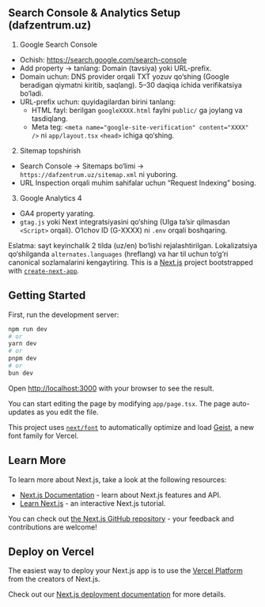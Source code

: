 ## Search Console & Analytics Setup (dafzentrum.uz)

1. Google Search Console

- Ochish: https://search.google.com/search-console
- Add property → tanlang: Domain (tavsiya) yoki URL-prefix.
- Domain uchun: DNS provider orqali TXT yozuv qo‘shing (Google beradigan qiymatni kiritib, saqlang). 5–30 daqiqa ichida verifikatsiya bo‘ladi.
- URL-prefix uchun: quyidagilardan birini tanlang:
  - HTML fayl: berilgan `googleXXXX.html` faylni `public/` ga joylang va tasdiqlang.
  - Meta teg: `<meta name="google-site-verification" content="XXXX" />` ni `app/layout.tsx` `<head>` ichiga qo‘shing.

2. Sitemap topshirish

- Search Console → Sitemaps bo‘limi → `https://dafzentrum.uz/sitemap.xml` ni yuboring.
- URL Inspection orqali muhim sahifalar uchun “Request Indexing” bosing.

3. Google Analytics 4

- GA4 property yarating.
- `gtag.js` yoki Next integratsiyasini qo‘shing (UIga ta’sir qilmasdan `<Script>` orqali). O‘lchov ID (G-XXXX) ni `.env` orqali boshqaring.

Eslatma: sayt keyinchalik 2 tilda (uz/en) bo‘lishi rejalashtirilgan. Lokalizatsiya qo‘shilganda `alternates.languages` (hreflang) va har til uchun to‘g‘ri canonical sozlamalarini kengaytiring.
This is a [Next.js](https://nextjs.org) project bootstrapped with [`create-next-app`](https://nextjs.org/docs/app/api-reference/cli/create-next-app).

## Getting Started

First, run the development server:

```bash
npm run dev
# or
yarn dev
# or
pnpm dev
# or
bun dev
```

Open [http://localhost:3000](http://localhost:3000) with your browser to see the result.

You can start editing the page by modifying `app/page.tsx`. The page auto-updates as you edit the file.

This project uses [`next/font`](https://nextjs.org/docs/app/building-your-application/optimizing/fonts) to automatically optimize and load [Geist](https://vercel.com/font), a new font family for Vercel.

## Learn More

To learn more about Next.js, take a look at the following resources:

- [Next.js Documentation](https://nextjs.org/docs) - learn about Next.js features and API.
- [Learn Next.js](https://nextjs.org/learn) - an interactive Next.js tutorial.

You can check out [the Next.js GitHub repository](https://github.com/vercel/next.js) - your feedback and contributions are welcome!

## Deploy on Vercel

The easiest way to deploy your Next.js app is to use the [Vercel Platform](https://vercel.com/new?utm_medium=default-template&filter=next.js&utm_source=create-next-app&utm_campaign=create-next-app-readme) from the creators of Next.js.

Check out our [Next.js deployment documentation](https://nextjs.org/docs/app/building-your-application/deploying) for more details.
